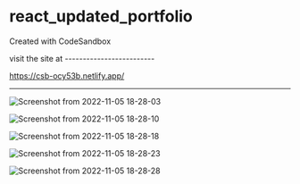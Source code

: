 # react_updated_portfolio
Created with CodeSandbox

visit the site at      -------------------------

https://csb-ocy53b.netlify.app/

-------------

![Screenshot from 2022-11-05 18-28-03](https://user-images.githubusercontent.com/73746406/200121126-6e75fa40-2c41-41fe-bb9a-34e388df76ff.png)

![Screenshot from 2022-11-05 18-28-10](https://user-images.githubusercontent.com/73746406/200121118-6e32ee92-77f4-4645-8a24-e51fe95b05fa.png)

![Screenshot from 2022-11-05 18-28-18](https://user-images.githubusercontent.com/73746406/200121109-e3f0411c-6949-42c6-a699-13b8b8e3f27a.png)

![Screenshot from 2022-11-05 18-28-23](https://user-images.githubusercontent.com/73746406/200121094-b9ac20ea-ac59-4788-ae5d-0e24c3407978.png)

![Screenshot from 2022-11-05 18-28-28](https://user-images.githubusercontent.com/73746406/200121073-694d3a0f-ac75-4af3-bd32-e40e6a6b7f44.png)








